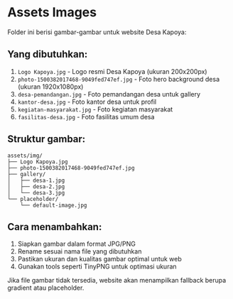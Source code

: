 # Assets Images

Folder ini berisi gambar-gambar untuk website Desa Kapoya:

## Yang dibutuhkan:
1. `Logo Kapoya.jpg` - Logo resmi Desa Kapoya (ukuran 200x200px)
2. `photo-1500382017468-9049fed747ef.jpg` - Foto hero background desa (ukuran 1920x1080px)
3. `desa-pemandangan.jpg` - Foto pemandangan desa untuk gallery
4. `kantor-desa.jpg` - Foto kantor desa untuk profil
5. `kegiatan-masyarakat.jpg` - Foto kegiatan masyarakat
6. `fasilitas-desa.jpg` - Foto fasilitas umum desa

## Struktur gambar:
```
assets/img/
├── Logo Kapoya.jpg
├── photo-1500382017468-9049fed747ef.jpg
├── gallery/
│   ├── desa-1.jpg
│   ├── desa-2.jpg
│   └── desa-3.jpg
└── placeholder/
    └── default-image.jpg
```

## Cara menambahkan:
1. Siapkan gambar dalam format JPG/PNG
2. Rename sesuai nama file yang dibutuhkan
3. Pastikan ukuran dan kualitas gambar optimal untuk web
4. Gunakan tools seperti TinyPNG untuk optimasi ukuran

Jika file gambar tidak tersedia, website akan menampilkan fallback berupa gradient atau placeholder.
